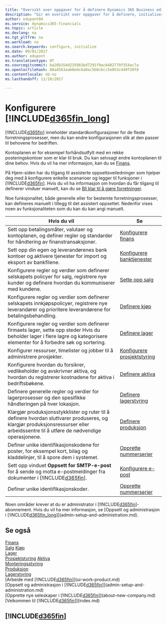 ```yaml
---
title: "Oversikt over oppgaver for å definere Dynamics 365 Business edition | Microsoft-dokumentasjon"
description: "Gir en oversikt over oppgaver for å definere, initialisere og konfigurere Dynamics 365 Business edition etter behov."
author: edupont04
ms.service: dynamics365-financials
ms.topic: article
ms.devlang: na
ms.tgt_pltfrm: na
ms.workload: na
ms.search.keywords: configure, initialize
ms.date: 09/01/2017
ms.author: edupont
ms.translationtype: HT
ms.sourcegitcommit: ba26b354d235981bd7291f9ac6402779f554ac7a
ms.openlocfilehash: 68a4563aab0edc6a0ac5b8cbcc5e053c449f20f8
ms.contentlocale: nb-no
ms.lasthandoff: 11/10/2017

---
```

# <a name="setting-up-included365finlongincludesd365finlongmdmd"></a>Konfigurere [!INCLUDE[d365fin_long](includes/d365fin_long_md.md)]
[!INCLUDE[d365fin](includes/d365fin_md.md)] inneholder standardkonfigurasjoner for de fleste forretningsprosesser, men du kan endre konfigurasjonen slik at den passer til behovene for bedriften.

Kontoplanen er for eksempel forhåndsutfylt med en rekke posteringskontoer som er klar til bruk. Du kan selvsagt endre kontoplanen til dine behov. Hvis du vil ha mer informasjon, kan du se [Finans](finance.md).

På Hjem-siden har du tilgang til assisterte oppsettsveiledninger som hjelper deg med å konfigurere enkelte scenarioer og legger til funksjoner i [!INCLUDE[d365fin](includes/d365fin_md.md)]. Hvis du vil ha informasjon om hvordan du får tilgang til definerer vinduer manuelt, kan du se [Bli klar til å gjøre forretninger](ui-get-ready-business.md).

Noe funksjonalitet, både generelle eller for bestemte forretningsprosesser, kan defineres manuelt i tillegg til det assistert oppsettet. Nedenfor vises noen av funksjonaliteten som du kan du kan angi manuelt.

| Hvis du vil | Se |
| --- | --- |
| Sett opp betalingsmåter, valutaer og kontoplanen, og definer regler og standarder for håndtering av finanstransaksjoner. |[Konfigurere finans](finance-setup-finance.md) |
| Sett opp din egen og leverandørenes bank kontoer og aktivere tjenester for import og eksport av bankfilene. |[Konfigurere banktjenester](bank-setup-banking.md) |
| Konfigurere regler og verdier som definerer selskapets policyer for salg, registrere nye kunder og definere hvordan du kommuniserer med kundene. |[Sette opp salg](sales-setup-sales.md) |
| Konfigurere regler og verdier som definerer selskapets innkjøpspolicyer, registrere nye leverandører og prioritere leverandørene for betalingsbehandling. |[Definere kjøp](purchasing-setup-purchasing.md) |
| Konfigurere regler og verdier som definerer firmaets lager, sette opp steder Hvis du beholder lager i flere lagre og kategorisere elementer for å forbedre søk og sortering. |[Definere lager](inventory-setup-inventory.md) |
| Konfigurer ressurser, timelister og jobber til å administrere prosjekter. |[Konfigurere prosjektstyring](projects-setup-projects.md) |
| Konfigurere hvordan du forsikrer, vedlikeholder og avskrivner aktiva, og hvordan du registrerer kostnadene for aktiva i bedriftsbøkene. |[Definere aktiva](fa-setup.md) |
|Definere generelle regler og verdier for lagerprosesser og den spesifikke håndteringen på hver lokasjon.|[Definere lagerstyring](warehouse-setup-warehouse.md)|
|Klargjør produksjonsstykklister og ruter til å definere hvordan sluttvarer produseres, og klargjør produksjonsressurser eller arbeidssentre til å utføre de nødvendige operasjonene.|[Definere produksjon](production-configure-production-processes.md)|
| Definer unike identifikasjonskodene for poster, for eksempel kort, bilag og kladdelinjer, til å spore dem i systemet. |[Opprette nummerserier](ui-create-number-series.md) |
| Sett opp vinduet **Oppsett for SMTP-e-post** for å sende og motta e-postmeldinger fra dokumenter i [!INCLUDE[d365fin](includes/d365fin_md.md)]. |[Konfigurere e-post](madeira-how-setup-email.md) |
| Definer unike identifikasjonskoder. |[Opprette nummerserier](ui-create-number-series.md) |

Noen områder krever at du er administrator i [!INCLUDE[d365fin](includes/d365fin_md.md)]-abonnement. Hvis du vil ha mer informasjon, se [Oppsett og administrasjon i [!INCLUDE[d365fin_long](includes/d365fin_long_md.md)]](admin-setup-and-administration.md).  

## <a name="see-also"></a>Se også
[Finans](finance.md)  
[Salg](sales-manage-sales.md)
[Kjøp](purchasing-manage-purchasing.md)  
[Lager](inventory-manage-inventory.md)    
[Prosjektstyring](projects-manage-projects.md)
[Aktiva](fa-manage.md)    
[Monteringsstyring](assembly-assemble-items.md)  
[Produksjon](production-manage-manufacturing.md)  
[Lagerstyring](warehouse-manage-warehouse.md)  
[Arbeide med [!INCLUDE[d365fin](includes/d365fin_md.md)]](ui-work-product.md)  
[Oppsett og administrasjon i [!INCLUDE[d365fin](includes/d365fin_md.md)]](admin-setup-and-administration.md)  
[Opprette nye seleskaper i [!INCLUDE[d365fin](includes/d365fin_md.md)]](about-new-company.md)  
[Velkommen til [!INCLUDE[d365fin](includes/d365fin_md.md)]](index.md)  

## [!INCLUDE[d365fin](includes/free_trial_md.md)]

